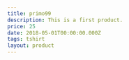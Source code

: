 ```yaml
---
title: primo99
description: This is a first product.
price: 25
date: 2018-05-01T00:00:00.000Z
tags: tshirt
layout: product
---
```


